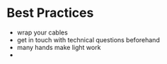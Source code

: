# Best Practices

- wrap your cables
- get in touch with technical questions beforehand
- many hands make light work
- 